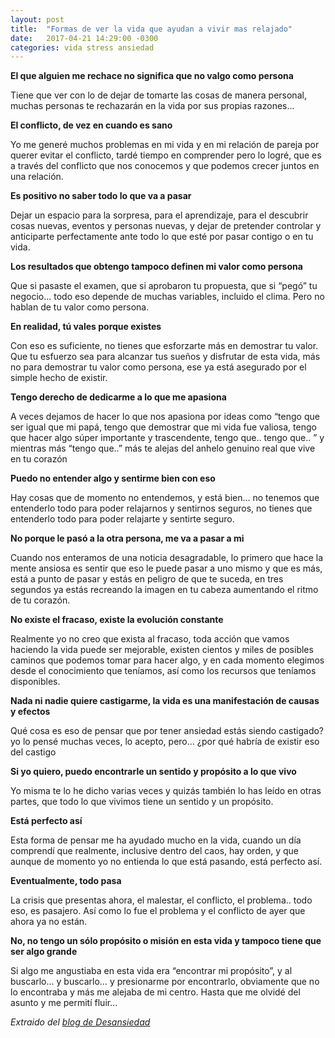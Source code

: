 ```yaml
---
layout: post
title:  "Formas de ver la vida que ayudan a vivir mas relajado"
date:   2017-04-21 14:29:00 -0300
categories: vida stress ansiedad
---
```

**El que alguien me rechace no significa que no valgo como persona**

Tiene que ver con lo de dejar de tomarte las cosas de manera personal, muchas personas te rechazarán en la vida por sus propias razones...

**El conflicto, de vez en cuando es sano**

Yo me generé muchos problemas en mi vida y en mi relación de pareja por querer evitar el conflicto, tardé tiempo en comprender pero lo logré, que es a través del conflicto que nos conocemos y que podemos crecer juntos en una relación.

**Es positivo no saber todo lo que va a pasar**

Dejar un espacio para la sorpresa, para el aprendizaje, para el descubrir cosas nuevas, eventos y personas nuevas, y dejar de pretender controlar y anticiparte perfectamente ante todo lo que esté por pasar contigo o en tu vida.

**Los resultados que obtengo tampoco definen mi valor como persona**

Que si pasaste el examen, que si aprobaron tu propuesta, que si “pegó” tu negocio… todo eso depende de muchas variables, incluido el clima. Pero no hablan de tu valor como persona.

**En realidad, tú vales porque existes**

Con eso es suficiente, no tienes que esforzarte más en demostrar tu valor. Que tu esfuerzo sea para alcanzar tus sueños y disfrutar de esta vida, más no para demostrar tu valor como persona, ese ya está asegurado por el simple hecho de existir.

**Tengo derecho de dedicarme a lo que me apasiona**

A veces dejamos de hacer lo que nos apasiona por ideas como “tengo que ser igual que mi papá, tengo que demostrar que mi vida fue valiosa, tengo que hacer algo súper importante y trascendente, tengo que.. tengo que.. ” y mientras más “tengo que..” más te alejas del anhelo genuino real que vive en tu corazón

**Puedo no entender algo y sentirme bien con eso**

Hay cosas que de momento no entendemos, y está bien… no tenemos que entenderlo todo para poder relajarnos y sentirnos seguros, no tienes que entenderlo todo para poder relajarte y sentirte seguro.

**No porque le pasó a la otra persona, me va a pasar a mi**

Cuando nos enteramos de una noticia desagradable, lo primero que hace la mente ansiosa es sentir que eso le puede pasar a uno mismo y que es más, está a punto de pasar y estás en peligro de que te suceda, en tres segundos ya estás recreando la imagen en tu cabeza aumentando el ritmo de tu corazón.

**No existe el fracaso, existe la evolución constante**

Realmente yo no creo que exista al fracaso, toda acción que vamos haciendo la vida puede ser mejorable, existen cientos y miles de posibles caminos que podemos tomar para hacer algo, y en cada momento elegimos desde el conocimiento que teníamos, así como los recursos que teníamos disponibles.

**Nada ni nadie quiere castigarme, la vida es una manifestación de causas y efectos**

Qué cosa es eso de pensar que por tener ansiedad estás siendo castigado? yo lo pensé muchas veces, lo acepto, pero… ¿por qué habría de existir eso del castigo

**Si yo quiero, puedo encontrarle un sentido y propósito a lo que vivo**

Yo misma te lo he dicho varias veces y quizás también lo has leído en otras partes, que todo lo que vivimos tiene un sentido y un propósito.

**Está perfecto así**

Esta forma de pensar me ha ayudado mucho en la vida, cuando un día comprendí que realmente, inclusive dentro del caos, hay orden, y que aunque de momento yo no entienda lo que está pasando, está perfecto así.

**Eventualmente, todo pasa**

La crisis que presentas ahora, el malestar, el conflicto, el problema.. todo eso, es pasajero. Así como lo fue el problema y el conflicto de ayer que ahora ya no están.  

**No, no tengo un sólo propósito o misión en esta vida y tampoco tiene que ser algo grande**

Si algo me angustiaba en esta vida era “encontrar mi propósito”, y al buscarlo… y buscarlo… y presionarme por encontrarlo, obviamente que no lo encontraba y más me alejaba de mi centro. Hasta que me olvidé del asunto y me permití fluir...

*Extraido del [blog de Desansiedad][original-desansiedad-post]*

[original-desansiedad-post]: http://www.desansiedad.com/2017/04/18/algunas-formas-de-pensar-mas-sanas-para-vivir-mas-relajado/?utm_source=sendinblue&utm_campaign=Te_comparto_mis_formas_de_ver_la_vida_que_me_ayudan_a_vivir_ms_relajada&utm_medium=email
